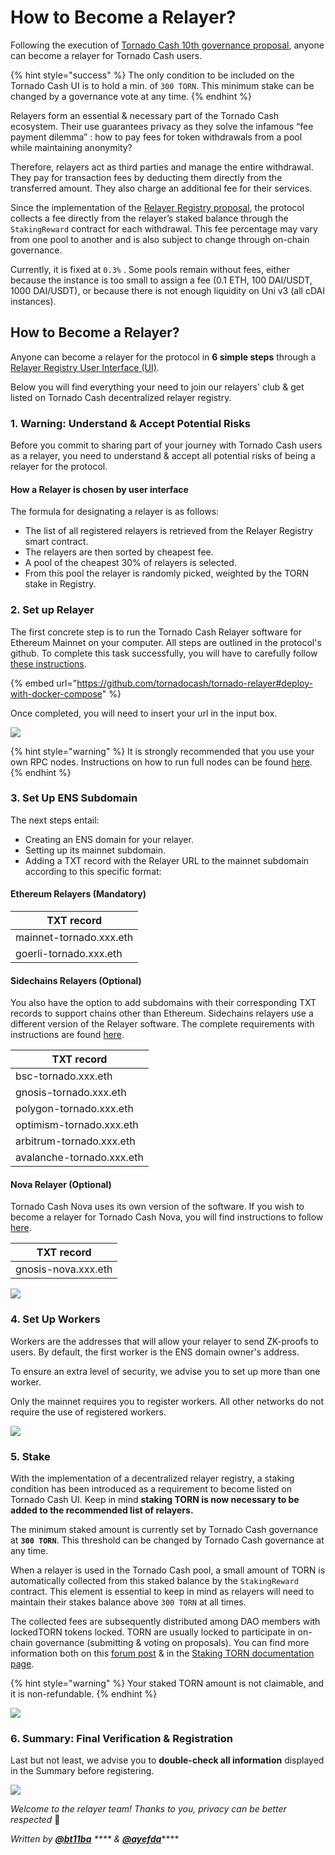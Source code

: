 # How to Become a Relayer?

Following the execution of [Tornado Cash 10th governance proposal](https://tornadocash.eth.link/governance/10), anyone can become a relayer for Tornado Cash users.

{% hint style="success" %}
The only condition to be included on the Tornado Cash UI is to hold a min. of `300 TORN`. This minimum stake can be changed by a governance vote at any time.
{% endhint %}

Relayers form an essential & necessary part of the Tornado Cash ecosystem. Their use guarantees privacy as they solve the infamous “fee payment dilemma” : how to pay fees for token withdrawals from a pool while maintaining anonymity?

Therefore, relayers act as third parties and manage the entire withdrawal. They pay for transaction fees by deducting them directly from the transferred amount. They also charge an additional fee for their services.

Since the implementation of the [Relayer Registry proposal](https://tornadocash.eth.link/governance/10), the protocol collects a fee directly from the relayer’s staked balance through the `StakingReward` contract for each withdrawal. This fee percentage may vary from one pool to another and is also subject to change through on-chain governance.

Currently, it is fixed at  `0.3%` . Some pools remain without fees, either because the instance is too small to assign a fee (0.1 ETH, 100 DAI/USDT, 1000 DAI/USDT), or because there is not enough liquidity on Uni v3 (all cDAI instances).

## How to Become a Relayer?

Anyone can become a relayer for the protocol in **6 simple steps** through a [Relayer Registry User Interface (UI)](https://relayers-network.tornadocash.eth.limo).

Below you will find everything your need to join our relayers' club & get listed on Tornado Cash decentralized relayer registry.

### 1. Warning: Understand & Accept Potential Risks

Before you commit to sharing part of your journey with Tornado Cash users as a relayer, you need to understand  & accept all potential risks of being a relayer for the protocol.

#### How a Relayer is chosen by user interface

The formula for designating a relayer is as follows:

* The list of all registered relayers is retrieved from the Relayer Registry smart contract.
* The relayers are then sorted by cheapest fee.
* A pool of the cheapest 30% of relayers is selected.
* From this pool the relayer is randomly picked, weighted by the TORN stake in Registry.

### 2. Set up Relayer

The first concrete step is to run the Tornado Cash Relayer software for Ethereum Mainnet on your computer. All steps are outlined in the protocol's github. To complete this task successfully, you will have to carefully follow [these instructions](https://github.com/tornadocash/tornado-relayer#deploy-with-docker-compose).

{% embed url="https://github.com/tornadocash/tornado-relayer#deploy-with-docker-compose" %}

Once completed, you will need to insert your url in the input box.

![](../.gitbook/assets/2.png)

{% hint style="warning" %}
It is strongly recommended that you use your own RPC nodes. Instructions on how to run full nodes can be found [here](https://github.com/feshchenkod/rpc-nodes).
{% endhint %}

### 3. Set Up ENS Subdomain

The next steps entail:

* Creating an ENS domain for your relayer.
* Setting up its mainnet subdomain.
* Adding a TXT record with the Relayer URL to the mainnet subdomain according to this specific format:

#### **Ethereum Relayers (Mandatory)**

| TXT record              |
| ----------------------- |
| mainnet-tornado.xxx.eth |
| goerli-tornado.xxx.eth  |

#### **Sidechains Relayers (Optional)**

You also have the option to add subdomains with their corresponding TXT records to support chains other than Ethereum. Sidechains relayers use a different version of the Relayer software. The complete requirements with instructions are found [here](https://github.com/tornadocash/tornado-relayer/blob/light/README.md).

| TXT record                |
| ------------------------- |
| bsc-tornado.xxx.eth       |
| gnosis-tornado.xxx.eth    |
| polygon-tornado.xxx.eth   |
| optimism-tornado.xxx.eth  |
| arbitrum-tornado.xxx.eth  |
| avalanche-tornado.xxx.eth |

#### **Nova Relayer (Optional)**

Tornado Cash Nova uses its own version of the software. If you wish to become a relayer for Tornado Cash Nova, you will find instructions to follow [here](https://github.com/tornadocash/tornado-pool-relayer#deploy-with-docker-compose).

| TXT record          |
| ------------------- |
| gnosis-nova.xxx.eth |

![](../.gitbook/assets/3.png)

### **4. Set Up Workers**

Workers are the addresses that will allow your relayer to send ZK-proofs to users. By default, the first worker is the ENS domain owner's address.

To ensure an extra level of security, we advise you to set up more than one worker.

Only the mainnet requires you to register workers. All other networks do not require the use of registered workers.

![](<../.gitbook/assets/4 (1).png>)

### 5. Stake

With the implementation of a decentralized relayer registry, a staking condition has been introduced as a requirement to become listed on Tornado Cash UI. Keep in mind **staking TORN is now necessary to be added to the recommended list of relayers.**

The minimum staked amount is currently set by Tornado Cash governance at **`300 TORN`**. This threshold can be changed by Tornado Cash governance at any time.

When a relayer is used in the Tornado Cash pool, a small amount of TORN is automatically collected from this staked balance by the `StakingReward` contract. This element is essential to keep in mind as relayers will need to maintain their stakes balance above `300 TORN` at all times.

The collected fees are subsequently distributed among DAO members with lockedTORN tokens locked. TORN are usually locked to participate in on-chain governance (submitting & voting on proposals). You can find more information both on this [forum post](https://torn.community/t/proposal-relayer-registry-setting-parameters-after-audit/2134) & in the [Staking TORN documentation page](staking.md).

{% hint style="warning" %}
Your staked TORN amount is not claimable, and it is non-refundable.
{% endhint %}

![](../.gitbook/assets/5.png)

### 6. Summary: Final Verification & Registration

Last but not least, we advise you to **double-check all information** displayed in the Summary before registering.

![](../.gitbook/assets/6.png)

_Welcome to the relayer team! Thanks to you, privacy can be better respected_ 💚

_Written by_ [_**@bt11ba**_](https://torn.community/u/bt11ba/) _\*\*\*\* &_ [_**@ayefda**_](https://torn.community/u/ayefda)\*\*\*\*
